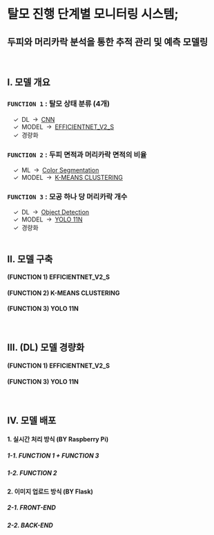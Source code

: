 # **탈모 진행 단계별 모니터링 시스템;**
## **두피와 머리카락 분석을 통한 추적 관리 및 예측 모델링**
&nbsp;
## **Ⅰ. 모델 개요**
### **`FUNCTION 1` : 탈모 상태 분류 (4개)**
&ensp;&ensp;✓&ensp;DL&ensp;&rarr;&ensp;<u>CNN</u>  
&ensp;&ensp;✓&ensp;MODEL&ensp;&rarr;&ensp;<u>EFFICIENTNET_V2_S</u>  
&ensp;&ensp;✓&ensp;경량화
### **`FUNCTION 2` : 두피 면적과 머리카락 면적의 비율**
&ensp;&ensp;✓&ensp;ML&ensp;&rarr;&ensp;<u>Color Segmentation</u>  
&ensp;&ensp;✓&ensp;MODEL&ensp;&rarr;&ensp;<u>K-MEANS CLUSTERING</u>
### **`FUNCTION 3` : 모공 하나 당 머리카락 개수**
&ensp;&ensp;✓&ensp;DL&ensp;&rarr;&ensp;<u>Object Detection</u>  
&ensp;&ensp;✓&ensp;MODEL&ensp;&rarr;&ensp;<u>YOLO 11N</u>  
&ensp;&ensp;✓&ensp;경량화  
&nbsp;
## **Ⅱ. 모델 구축**
#### **(FUNCTION 1) EFFICIENTNET_V2_S**
#### **(FUNCTION 2) K-MEANS CLUSTERING**
#### **(FUNCTION 3) YOLO 11N**
&nbsp;
## **Ⅲ. (DL) 모델 경량화**
#### **(FUNCTION 1) EFFICIENTNET_V2_S**
#### **(FUNCTION 3) YOLO 11N**
&nbsp;
## **Ⅳ. 모델 배포**
#### **1. 실시간 처리 방식 (BY Raspberry Pi)**
##### **1-1. FUNCTION 1 + FUNCTION 3**
##### **1-2. FUNCTION 2**
#### **2. 이미지 업로드 방식 (BY Flask)**
##### **2-1. FRONT-END**
##### **2-2. BACK-END**